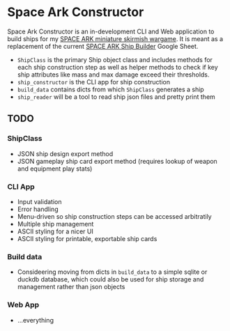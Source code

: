 # Space Ark Constructor
Space Ark Constructor is an in-development CLI and Web application to build ships for my [SPACE ARK miniature skirmish wargame](https://ryanlaliberty.itch.io/space-ark). It is meant as a replacement of the current [SPACE ARK Ship Builder](https://docs.google.com/spreadsheets/d/1gFEB0nsJ_nbAZvH3rNx8fDrZaWCASOcdjBhYto1-SyE/edit?gid=1120119713#gid=1120119713) Google Sheet. 

* `ShipClass` is the primary Ship object class and includes methods for each ship construction step as well as helper methods to check if key ship attributes like mass and max damage exceed their thresholds.
* `ship_constructor` is the CLI app for ship construction
* `build_data` contains dicts from which `ShipClass` generates a ship
* `ship_reader` will be a tool to read ship json files and pretty print them

## TODO
### ShipClass
* JSON ship design export method
* JSON gameplay ship card export method (requires lookup of weapon and equipment play stats)
### CLI App
* Input validation
* Error handling
* Menu-driven so ship construction steps can be accessed arbitratily
* Multiple ship management
* ASCII styling for a nicer UI
* ASCII styling for printable, exportable ship cards
### Build data
* Consideering moving from dicts in `build_data` to a simple sqlite or duckdb database, which could also be used for ship storage and management rather than json objects
### Web App
* ...everything